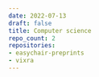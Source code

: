 ```yaml
---
date: 2022-07-13
draft: false
title: Computer science
repo_count: 2
repositories:
- easychair-preprints
- vixra
---
```




